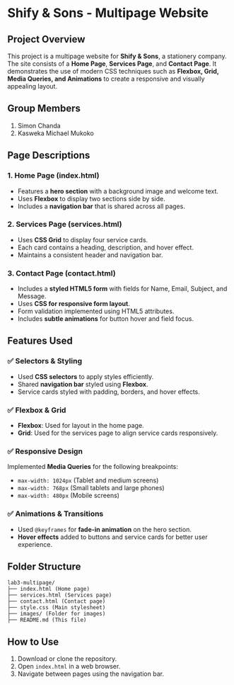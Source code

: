 # Shify & Sons - Multipage Website

## Project Overview
This project is a multipage website for **Shify & Sons**, a stationery company. The site consists of a **Home Page**, **Services Page**, and **Contact Page**. It demonstrates the use of modern CSS techniques such as **Flexbox, Grid, Media Queries, and Animations** to create a responsive and visually appealing layout.

## Group Members
1. Simon Chanda
2. Kasweka Michael Mukoko

## Page Descriptions
### 1. **Home Page (index.html)**
   - Features a **hero section** with a background image and welcome text.
   - Uses **Flexbox** to display two sections side by side.
   - Includes a **navigation bar** that is shared across all pages.
   
### 2. **Services Page (services.html)**
   - Uses **CSS Grid** to display four service cards.
   - Each card contains a heading, description, and hover effect.
   - Maintains a consistent header and navigation bar.
   
### 3. **Contact Page (contact.html)**
   - Includes a **styled HTML5 form** with fields for Name, Email, Subject, and Message.
   - Uses **CSS for responsive form layout**.
   - Form validation implemented using HTML5 attributes.
   - Includes **subtle animations** for button hover and field focus.

## Features Used
### ✅ **Selectors & Styling**
- Used **CSS selectors** to apply styles efficiently.
- Shared **navigation bar** styled using **Flexbox**.
- Service cards styled with padding, borders, and hover effects.

### ✅ **Flexbox & Grid**
- **Flexbox**: Used for layout in the home page.
- **Grid**: Used for the services page to align service cards responsively.

### ✅ **Responsive Design**
Implemented **Media Queries** for the following breakpoints:
- `max-width: 1024px` (Tablet and medium screens)
- `max-width: 768px` (Small tablets and large phones)
- `max-width: 480px` (Mobile screens)

### ✅ **Animations & Transitions**
- Used `@keyframes` for **fade-in animation** on the hero section.
- **Hover effects** added to buttons and service cards for better user experience.

## Folder Structure
```
lab3-multipage/
├── index.html (Home page)
├── services.html (Services page)
├── contact.html (Contact page)
├── style.css (Main stylesheet)
├── images/ (Folder for images)
├── README.md (This file)
```

## How to Use
1. Download or clone the repository.
2. Open `index.html` in a web browser.
3. Navigate between pages using the navigation bar.
